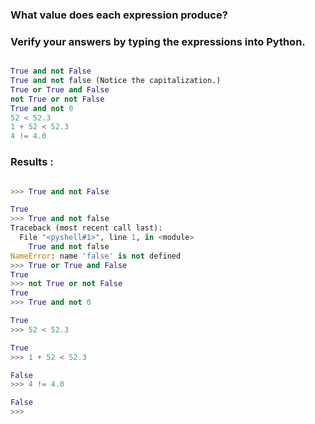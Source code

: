 ### What value does each expression produce? 
### Verify your answers by typing the expressions into Python.

```python

True and not False
True and not false (Notice the capitalization.)
True or True and False
not True or not False
True and not 0
52 < 52.3
1 + 52 < 52.3
4 != 4.0

```

### Results :

```python

>>> True and not False

True
>>> True and not false
Traceback (most recent call last):
  File "<pyshell#1>", line 1, in <module>
    True and not false
NameError: name 'false' is not defined
>>> True or True and False
True
>>> not True or not False
True
>>> True and not 0

True
>>> 52 < 52.3

True
>>> 1 + 52 < 52.3

False
>>> 4 != 4.0

False
>>>
 
```